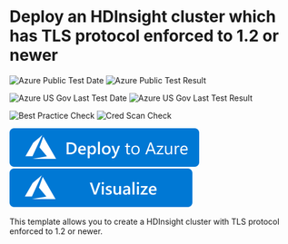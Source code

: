 # Deploy an HDInsight cluster which has TLS protocol enforced to 1.2 or newer

![Azure Public Test Date](https://azurequickstartsservice.blob.core.windows.net/badges/101-hdinsight-minimum-tls/PublicLastTestDate.svg)
![Azure Public Test Result](https://azurequickstartsservice.blob.core.windows.net/badges/101-hdinsight-minimum-tls/PublicDeployment.svg)

![Azure US Gov Last Test Date](https://azurequickstartsservice.blob.core.windows.net/badges/101-hdinsight-minimum-tls/FairfaxLastTestDate.svg)
![Azure US Gov Last Test Result](https://azurequickstartsservice.blob.core.windows.net/badges/101-hdinsight-minimum-tls/FairfaxDeployment.svg)

![Best Practice Check](https://azurequickstartsservice.blob.core.windows.net/badges/101-hdinsight-minimum-tls/BestPracticeResult.svg)
![Cred Scan Check](https://azurequickstartsservice.blob.core.windows.net/badges/101-hdinsight-minimum-tls/CredScanResult.svg)

[![Deploy To Azure](https://raw.githubusercontent.com/Azure/azure-quickstart-templates/master/1-CONTRIBUTION-GUIDE/images/deploytoazure.svg?sanitize=true)]("https://portal.azure.com/#create/Microsoft.Template/uri/https%3A%2F%2Fraw.githubusercontent.com%2FAzure%2Fazure-quickstart-templates%2Fmaster%2F101-hdinsight-minimum-tls%2Fazuredeploy.json")  [![Visualize](https://raw.githubusercontent.com/Azure/azure-quickstart-templates/master/1-CONTRIBUTION-GUIDE/images/visualizebutton.svg?sanitize=true)]("http://armviz.io/#/?load=https%3A%2F%2Fraw.githubusercontent.com%2FAzure%2Fazure-quickstart-templates%2Fmaster%2F101-hdinsight-minimum-tls%2Fazuredeploy.json")
    


    


This template allows you to create a HDInsight cluster with TLS protocol enforced to 1.2 or newer.
